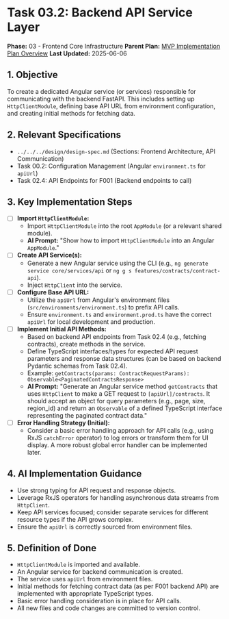 # Task 03.2: Backend API Service Layer

**Phase:** 03 - Frontend Core Infrastructure
**Parent Plan:** [MVP Implementation Plan Overview](../00-mvp-implementation-plan-overview.md)
**Last Updated:** 2025-06-06

## 1. Objective

To create a dedicated Angular service (or services) responsible for communicating with the backend FastAPI. This includes setting up `HttpClientModule`, defining base API URL from environment configuration, and creating initial methods for fetching data.

## 2. Relevant Specifications

*   `../../../design/design-spec.md` (Sections: Frontend Architecture, API Communication)
*   Task 00.2: Configuration Management (Angular `environment.ts` for `apiUrl`)
*   Task 02.4: API Endpoints for F001 (Backend endpoints to call)

## 3. Key Implementation Steps

*   [ ] **Import `HttpClientModule`:**
    *   Import `HttpClientModule` into the root `AppModule` (or a relevant shared module).
    *   **AI Prompt:** "Show how to import `HttpClientModule` into an Angular `AppModule`."
*   [ ] **Create API Service(s):**
    *   Generate a new Angular service using the CLI (e.g., `ng generate service core/services/api` or `ng g s features/contracts/contract-api`).
    *   Inject `HttpClient` into the service.
*   [ ] **Configure Base API URL:**
    *   Utilize the `apiUrl` from Angular's environment files (`src/environments/environment.ts`) to prefix API calls.
    *   Ensure `environment.ts` and `environment.prod.ts` have the correct `apiUrl` for local development and production.
*   [ ] **Implement Initial API Methods:**
    *   Based on backend API endpoints from Task 02.4 (e.g., fetching contracts), create methods in the service.
    *   Define TypeScript interfaces/types for expected API request parameters and response data structures (can be based on backend Pydantic schemas from Task 02.4).
    *   Example: `getContracts(params: ContractRequestParams): Observable<PaginatedContractsResponse>`
    *   **AI Prompt:** "Generate an Angular service method `getContracts` that uses `HttpClient` to make a GET request to `[apiUrl]/contracts`. It should accept an object for query parameters (e.g., page, size, region_id) and return an `Observable` of a defined TypeScript interface representing the paginated contract data."
*   [ ] **Error Handling Strategy (Initial):**
    *   Consider a basic error handling approach for API calls (e.g., using RxJS `catchError` operator) to log errors or transform them for UI display. A more robust global error handler can be implemented later.

## 4. AI Implementation Guidance

*   Use strong typing for API request and response objects.
*   Leverage RxJS operators for handling asynchronous data streams from `HttpClient`.
*   Keep API services focused; consider separate services for different resource types if the API grows complex.
*   Ensure the `apiUrl` is correctly sourced from environment files.

## 5. Definition of Done

*   `HttpClientModule` is imported and available.
*   An Angular service for backend communication is created.
*   The service uses `apiUrl` from environment files.
*   Initial methods for fetching contract data (as per F001 backend API) are implemented with appropriate TypeScript types.
*   Basic error handling consideration is in place for API calls.
*   All new files and code changes are committed to version control.

